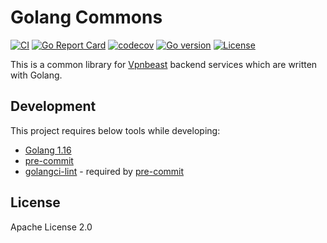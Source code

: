 # Golang Commons
[![CI](https://github.com/vpnbeast/golang-commons/workflows/CI/badge.svg?event=push)](https://github.com/vpnbeast/golang-commons/actions?query=workflow%3ACI)
[![Go Report Card](https://goreportcard.com/badge/github.com/vpnbeast/golang-commons)](https://goreportcard.com/report/github.com/vpnbeast/golang-commons)
[![codecov](https://codecov.io/gh/vpnbeast/golang-commons/branch/master/graph/badge.svg)](https://codecov.io/gh/vpnbeast/golang-commons)
[![Go version](https://img.shields.io/github/go-mod/go-version/vpnbeast/golang-commons)](https://github.com/vpnbeast/golang-commons)
[![License](https://img.shields.io/badge/License-Apache%202.0-blue.svg)](https://opensource.org/licenses/Apache-2.0)

This is a common library for [Vpnbeast](https://github.com/vpnbeast) backend services which are written with Golang.

## Development
This project requires below tools while developing:
- [Golang 1.16](https://golang.org/doc/go1.16)
- [pre-commit](https://pre-commit.com/)
- [golangci-lint](https://golangci-lint.run/usage/install/) - required by [pre-commit](https://pre-commit.com/)

## License
Apache License 2.0
